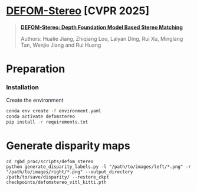 # [DEFOM-Stereo](https://github.com/Insta360-Research-Team/DEFOM-Stereo) [CVPR 2025]

> [**DEFOM-Stereo: Depth Foundation Model Based Stereo Matching**](https://arxiv.org/abs/2501.09466)
>
> Authors: Hualie Jiang, Zhiqiang Lou, Laiyan Ding, Rui Xu, Minglang Tan, Wenjie Jiang and Rui Huang

# Preparation

### Installation

Create the environment

```bash
conda env create -f environment.yaml
conda activate defomstereo
pip install -r requirements.txt
```

# Generate disparity maps

```
cd rgbd_proc/scripts/defom_stereo
python generate_disparity_labels.py -l "/path/to/images/left/*.png" -r "/path/to/images/right/*.png" --output_directory /path/to/save/disparity/ --restore_ckpt checkpoints/defomstereo_vitl_kitti.pth
```
